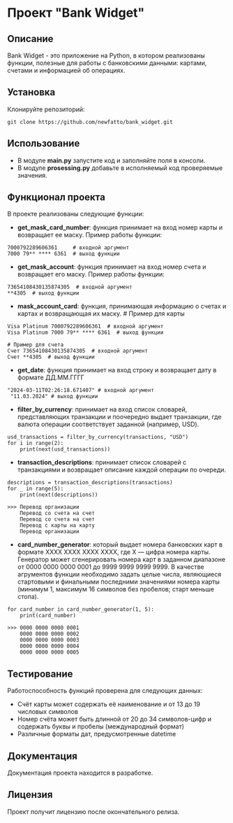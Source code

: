 # Проект "Bank Widget"

## Описание
Bank Widget - это приложение на Python, в котором реализованы функции,
полезные для работы с банковскими данными: картами, счетами и информацией об операциях.
## Установка
Клонируйте репозиторий:
```
git clone https://github.com/newfatto/bank_widget.git
```
## Использование
- В модуле **main.py** запустите код и заполняйте поля в консоли.
- В модуле **prosessing.py** добавьте в исполняемый код проверяемые значения.
## Функционал проекта
В проекте реализованы следующие функции:
- **get_mask_card_number**: функция принимает на вход номер карты и возвращает ее маску. Пример работы функции:
```
7000792289606361     # входной аргумент
7000 79** **** 6361  # выход функции
```

- **get_mask_account**: функция принимает на вход номер счета и возвращает его маску. Пример работы функции:
```
73654108430135874305  # входной аргумент
**4305  # выход функции
```
- **mask_account_card**: функция, принимающая информацию о счетах и картах и возвращающая их маску. # Пример для карты
```
Visa Platinum 7000792289606361  # входной аргумент
Visa Platinum 7000 79** **** 6361  # выход функции

# Пример для счета
Счет 73654108430135874305  # входной аргумент
Счет **4305  # выход функции
```
- **get_date**: функция принимает на вход строку и возвращает дату в формате ДД.ММ.ГГГГ
```
"2024-03-11T02:26:18.671407" # входной аргумент
 "11.03.2024" # выход функции
```
- **filter_by_currency**: принимает на вход список словарей, представляющих транзакции и поочередно выдает транзакции, где валюта операции соответствует заданной (например, USD).
```commandline
usd_transactions = filter_by_currency(transactions, "USD")
for i in range(2):
    print(next(usd_transactions))
```
- **transaction_descriptions**: принимает список словарей с транзакциями и возвращает описание каждой операции по очереди.
```
descriptions = transaction_descriptions(transactions)
for _ in range(5):
    print(next(descriptions))

>>> Перевод организации
    Перевод со счета на счет
    Перевод со счета на счет
    Перевод с карты на карту
    Перевод организации
```
- **card_number_generator**: который выдает номера банковских карт в формате 
XXXX XXXX XXXX XXXX, где X — цифра номера карты. Генератор может сгенерировать номера карт в заданном диапазоне от 0000 0000 0000 0001 до 9999 9999 9999 9999. В качестве агрументов функции необходимо задать целые числа, являющиеся стартовыми и финальными последними значениями номера карты (минимум 1, максимум 16 символов без пробелов; старт меньше стопа).
```
for card_number in card_number_generator(1, 5):
    print(card_number)

>>> 0000 0000 0000 0001
    0000 0000 0000 0002
    0000 0000 0000 0003
    0000 0000 0000 0004
    0000 0000 0000 0005
```
## Тестирование
Работоспособность функций проверена для следующих данных:
- Счёт карты может содержать её наименование и от 13 до 19 числовых символов
- Номер счёта может быть длинной от 20 до 34 символов-цифр и содержать буквы и пробелы (международный формат)
- Различные форматы дат, предусмотренные datetime

## Документация
Документация проекта находится в разработке.
## Лицензия
Проект получит лицензию после окончательного релиза.